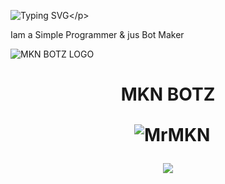 ![Typing SVG](https://readme-typing-svg.herokuapp.com/?lines=𝗪𝗘𝗟𝗖𝗢𝗠+𝗧𝗢+𝗠𝗞𝗡'𝗦+𝗚𝗶𝘁𝗛𝘂𝗯!;𝗜𝗮𝗺+𝗠𝘂𝗵𝗮𝗺𝗺𝗲𝗱+𝗞+𝗡!;𝗜𝗮𝗺+𝗷𝘂𝘀𝘁+𝗧𝗲𝗹𝗲𝗴𝗿𝗮𝗺+𝗕𝗼𝘁+𝗠𝗮𝗸𝗲𝗿!)</p>
<p align="center">

Iam a Simple Programmer & jus Bot Maker 


<img src="https://telegra.ph/file/2e2a07e86066538ed7406.jpg" alt="MKN BOTZ LOGO">
</p>
<h1 align="center">
  <b>MKN BOTZ</b>


<p align="center">&nbsp;
  <img align="center" src="https://github-readme-stats.vercel.app/api?username=MrMKN&&show_icons=true&theme=midnight-purple" alt="MrMKN"/></p>
  <img src="https://github-readme-stats.vercel.app/api/top-langs/?username=MrMKN&layout=compact&theme=tokyonight" align="center">
